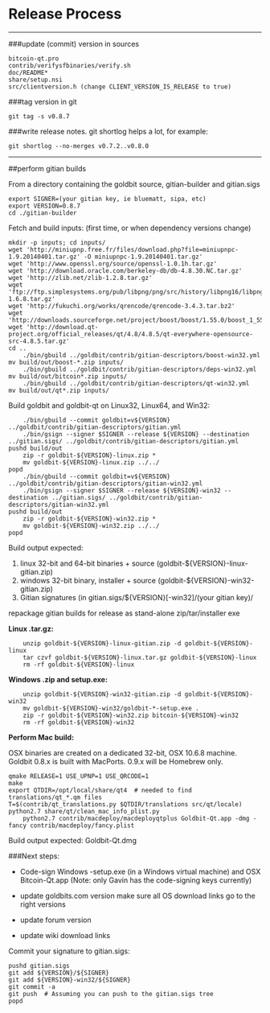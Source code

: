 Release Process
====================

* * *

###update (commit) version in sources


	bitcoin-qt.pro
	contrib/verifysfbinaries/verify.sh
	doc/README*
	share/setup.nsi
	src/clientversion.h (change CLIENT_VERSION_IS_RELEASE to true)

###tag version in git

	git tag -s v0.8.7

###write release notes. git shortlog helps a lot, for example:

	git shortlog --no-merges v0.7.2..v0.8.0

* * *

##perform gitian builds

 From a directory containing the goldbit source, gitian-builder and gitian.sigs
  
	export SIGNER=(your gitian key, ie bluematt, sipa, etc)
	export VERSION=0.8.7
	cd ./gitian-builder

 Fetch and build inputs: (first time, or when dependency versions change)

	mkdir -p inputs; cd inputs/
	wget 'http://miniupnp.free.fr/files/download.php?file=miniupnpc-1.9.20140401.tar.gz' -O miniupnpc-1.9.20140401.tar.gz'
	wget 'http://www.openssl.org/source/openssl-1.0.1h.tar.gz'
	wget 'http://download.oracle.com/berkeley-db/db-4.8.30.NC.tar.gz'
	wget 'http://zlib.net/zlib-1.2.8.tar.gz'
	wget 'ftp://ftp.simplesystems.org/pub/libpng/png/src/history/libpng16/libpng-1.6.8.tar.gz'
	wget 'http://fukuchi.org/works/qrencode/qrencode-3.4.3.tar.bz2'
	wget 'http://downloads.sourceforge.net/project/boost/boost/1.55.0/boost_1_55_0.tar.bz2'
	wget 'http://download.qt-project.org/official_releases/qt/4.8/4.8.5/qt-everywhere-opensource-src-4.8.5.tar.gz'
	cd ..
        ./bin/gbuild ../goldbit/contrib/gitian-descriptors/boost-win32.yml
	mv build/out/boost-*.zip inputs/
        ./bin/gbuild ../goldbit/contrib/gitian-descriptors/deps-win32.yml
	mv build/out/bitcoin*.zip inputs/
        ./bin/gbuild ../goldbit/contrib/gitian-descriptors/qt-win32.yml
	mv build/out/qt*.zip inputs/

 Build goldbit and goldbit-qt on Linux32, Linux64, and Win32:
  
        ./bin/gbuild --commit goldbit=v${VERSION} ../goldbit/contrib/gitian-descriptors/gitian.yml
        ./bin/gsign --signer $SIGNER --release ${VERSION} --destination ../gitian.sigs/ ../goldbit/contrib/gitian-descriptors/gitian.yml
	pushd build/out
        zip -r goldbit-${VERSION}-linux.zip *
        mv goldbit-${VERSION}-linux.zip ../../
	popd
        ./bin/gbuild --commit goldbit=v${VERSION} ../goldbit/contrib/gitian-descriptors/gitian-win32.yml
        ./bin/gsign --signer $SIGNER --release ${VERSION}-win32 --destination ../gitian.sigs/ ../goldbit/contrib/gitian-descriptors/gitian-win32.yml
	pushd build/out
        zip -r goldbit-${VERSION}-win32.zip *
        mv goldbit-${VERSION}-win32.zip ../../
	popd

  Build output expected:

  1. linux 32-bit and 64-bit binaries + source (goldbit-${VERSION}-linux-gitian.zip)
  2. windows 32-bit binary, installer + source (goldbit-${VERSION}-win32-gitian.zip)
  3. Gitian signatures (in gitian.sigs/${VERSION}[-win32]/(your gitian key)/

repackage gitian builds for release as stand-alone zip/tar/installer exe

**Linux .tar.gz:**

        unzip goldbit-${VERSION}-linux-gitian.zip -d goldbit-${VERSION}-linux
        tar czvf goldbit-${VERSION}-linux.tar.gz goldbit-${VERSION}-linux
        rm -rf goldbit-${VERSION}-linux

**Windows .zip and setup.exe:**

        unzip goldbit-${VERSION}-win32-gitian.zip -d goldbit-${VERSION}-win32
        mv goldbit-${VERSION}-win32/goldbit-*-setup.exe .
        zip -r goldbit-${VERSION}-win32.zip bitcoin-${VERSION}-win32
        rm -rf goldbit-${VERSION}-win32

**Perform Mac build:**

  OSX binaries are created on a dedicated 32-bit, OSX 10.6.8 machine.
  Goldbit 0.8.x is built with MacPorts.  0.9.x will be Homebrew only.

	qmake RELEASE=1 USE_UPNP=1 USE_QRCODE=1
	make
	export QTDIR=/opt/local/share/qt4  # needed to find translations/qt_*.qm files
	T=$(contrib/qt_translations.py $QTDIR/translations src/qt/locale)
	python2.7 share/qt/clean_mac_info_plist.py
        python2.7 contrib/macdeploy/macdeployqtplus Goldbit-Qt.app -dmg -fancy contrib/macdeploy/fancy.plist

 Build output expected: Goldbit-Qt.dmg

###Next steps:

* Code-sign Windows -setup.exe (in a Windows virtual machine) and
  OSX Bitcoin-Qt.app (Note: only Gavin has the code-signing keys currently)

* update goldbits.com version
  make sure all OS download links go to the right versions

* update forum version

* update wiki download links

Commit your signature to gitian.sigs:

	pushd gitian.sigs
	git add ${VERSION}/${SIGNER}
	git add ${VERSION}-win32/${SIGNER}
	git commit -a
	git push  # Assuming you can push to the gitian.sigs tree
	popd

